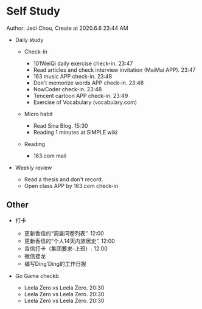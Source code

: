# Self Study

Author: Jedi Chou, Create at 2020.6.6 23:44 AM

* Daily study

  * Check-in
    * 101WeiQi daily exercise check-in. 23:47
    * Read articles and check interview invitation (MaiMai APP). 23:47
    * 163 music APP check-in. 23:48
    * Don't memorize words APP check-in. 23:48
    * NowCoder check-in. 23:48
    * Tencent cartoon APP check-in. 23:49
    * Exercise of Vocabulary (vocabulary.com)

  * Micro habit
    * Read Sina Blog. 15:30
    * Reading 1 minutes at SIMPLE wiki

  * Reading
    * 163.com mail

* Weekly review
  * Read a thesis and don't record.
  * Open class APP by 163.com check-in

## Other

* 打卡
  * 更新香信的“调查问卷列表”. 12:00
  * 更新香信的“个人14天内旅居史”. 12:00
  * 香信打卡（集团要求-上班）. 12:00
  * 微信接龙
  * 编写Ding’Ding的工作日报

* Go Game checkb
  * Leela Zero vs Leela Zero. 20:30
  * Leela Zero vs Leela Zero. 20:30
  * Leela Zero vs Leela Zero. 20:30
